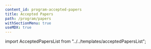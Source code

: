 ```yaml
---
content_id: program-accepted-papers
title: Accepted Papers
path: /program/papers
withSectionMenu: true
useMDX: true
---
```


import AcceptedPapersList from "../../templates/acceptedPapersList";

<AcceptedPapersList/>
